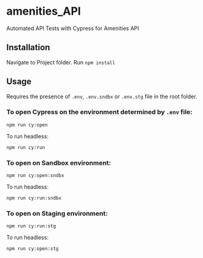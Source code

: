 # amenities_API
Automated API Tests with Cypress for Amenities API

## Installation

Navigate to Project folder.
Run ```npm install```

## Usage

Requires the presence of `.env`, `.env.sndbx` or `.env.stg` file in the root folder. 

### To open Cypress on the environment determined by `.env` file:
```
npm run cy:open
```
To run headless:
```
npm run cy:run
```

### To open on Sandbox environment:
```
npm run cy:open:sndbx
```
To run headless:
```
npm run cy:run:sndbx
```

### To open on Staging environment:
```
npm run cy:run:stg
```
To run headless:
```
npm run cy:open:stg
```